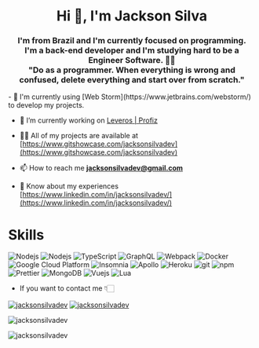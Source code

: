 
<h1 align="center">Hi 👋, I'm Jackson Silva </h1> 
<h3 align="center">I'm from Brazil and I'm currently focused on programming. <br>
I'm a back-end developer and I'm studying hard to be a Engineer Software. 👨‍💻 <br>
"Do as a programmer. When everything is wrong and confused, delete everything and start over from scratch." <br>
</h3>
- 🔧 I'm currently using [Web Storm](https://www.jetbrains.com/webstorm/) to develop my projects.

- 🔭 I’m currently working on [Leveros | Profiz](https://www.profiz.com.br/)

- 👨‍💻 All of my projects are available at [https://www.gitshowcase.com/jacksonsilvadev](https://www.gitshowcase.com/jacksonsilvadev)

- 📫 How to reach me **jacksonsilvadev@gmail.com**

- 📄 Know about my experiences [https://www.linkedin.com/in/jacksonsilvadev/](https://www.linkedin.com/in/jacksonsilvadev/)



#  Skills

<p>
  <img alt="Nodejs" src="https://img.shields.io/badge/JavaScript-F7DF1E?style=flat-square&logo=javascript&logoColor=black" />
  <img alt="Nodejs" src="https://img.shields.io/badge/-Nodejs-43853d?style=flat-square&logo=Node.js&logoColor=white" />
  <img alt="TypeScript" src="https://img.shields.io/badge/-TypeScript-007ACC?style=flat-square&logo=typescript&logoColor=white" />
  <img alt="GraphQL" src="https://img.shields.io/badge/-GraphQL-E10098?style=flat-square&logo=graphql&logoColor=white" />
  <img alt="Webpack" src="https://img.shields.io/badge/-Webpack-8DD6F9?style=flat-square&logo=webpack&logoColor=white" /> 
  <img alt="Docker" src="https://img.shields.io/badge/-Docker-46a2f1?style=flat-square&logo=docker&logoColor=white" />
  <img alt="Google Cloud Platform" src="https://img.shields.io/badge/-Google_Cloud_Platform-1a73e8?style=flat-square&logo=google-cloud&logoColor=white" />
  <img alt="Insomnia" src="https://img.shields.io/badge/-Insomnia-5849BE?style=flat-square&logo=insomnia&logoColor=white" />
  <img alt="Apollo" src="https://img.shields.io/badge/-Apollo%20GraphQL-311C87?style=flat-square&logo=apollo-graphql&logoColor=white" />
  <img alt="Heroku" src="https://img.shields.io/badge/-Heroku-430098?style=flat-square&logo=heroku&logoColor=white" />
  <img alt="git" src="https://img.shields.io/badge/-Git-F05032?style=flat-square&logo=git&logoColor=white" />
  <img alt="npm" src="https://img.shields.io/badge/-NPM-CB3837?style=flat-square&logo=npm&logoColor=white" />
  <img alt="Prettier" src="https://img.shields.io/badge/-Prettier-F7B93E?style=flat-square&logo=prettier&logoColor=white" />
  <img alt="MongoDB" src="https://img.shields.io/badge/-MongoDB-13aa52?style=flat-square&logo=mongodb&logoColor=white" />
  <img alt="Vuejs" src="https://img.shields.io/badge/vue-brightgreen.svg?style=flat-square&logo=Vue.JS&logoColor=white" />
  <img alt="Lua" src="https://img.shields.io/badge/Lua-2C2D72?style=flat-square=lua&logoColor=white" />
</p>

- If you want to contact me 👇🏻
<p align="left">
<a href="https://linkedin.com/in/jacksonsilvadev" target="blank"><img align="center" src="https://camo.githubusercontent.com/f0382f63e92017cf214068e4a5a86b547ce7cbb133c898e7aa2ddb852f95c350/68747470733a2f2f696d672e736869656c64732e696f2f62616467652f4c696e6b6564496e2d3030373742353f7374796c653d666f722d7468652d6261646765266c6f676f3d6c696e6b6564696e266c6f676f436f6c6f723d77686974652675726c3d6c696e6b6564696e2e636f6d2f696e2f6a61636b736f6e73696c76616465762f" alt="jacksonsilvadev" /></a>
<a href="https://instagram.com/jacksonsilvadev" target="blank"><img align="center" src="https://camo.githubusercontent.com/c56a17141b95e8ad308b95adc1b3a23347c1ffa59c5e71bc51f19d42e714111d/68747470733a2f2f696d672e736869656c64732e696f2f62616467652f496e7374616772616d2d4534343035463f7374796c653d666f722d7468652d6261646765266c6f676f3d696e7374616772616d266c6f676f436f6c6f723d7768697465266c696e6b3d696e7374616772616d2f6a61636b736f6e73696c7661646576" alt="jacksonsilvadev" /></a>
</p>

<p><img align="center" src="https://github-readme-stats.vercel.app/api?username=jacksonsilvadev&show_icons=true&theme=dark&locale=en" alt="jacksonsilvadev" /></p>

<p>&nbsp;<img align="left" src="https://github-readme-stats.vercel.app/api/top-langs?username=jacksonsilvadev&show_icons=true&locale=en&layout=compact&theme=dark" alt="jacksonsilvadev" /></p>



